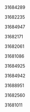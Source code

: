 31684289

31682235

31684947

31682171

31682061

31681086

31684925

31684942

31688951

31682560

31681011

